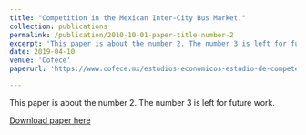 ```yaml
---
title: "Competition in the Mexican Inter-City Bus Market."
collection: publications
permalink: /publication/2010-10-01-paper-title-number-2
excerpt: 'This paper is about the number 2. The number 3 is left for future work.'
date: 2019-04-10
venue: 'Cofece'
paperurl: 'https://www.cofece.mx/estudios-economicos-estudio-de-competencia-en-el-autotransporte-federal-de-pasajeros/'

---
```

This paper is about the number 2. The number 3 is left for future work.

[Download paper here](https://www.cofece.mx/estudios-economicos-estudio-de-competencia-en-el-autotransporte-federal-de-pasajeros/)
